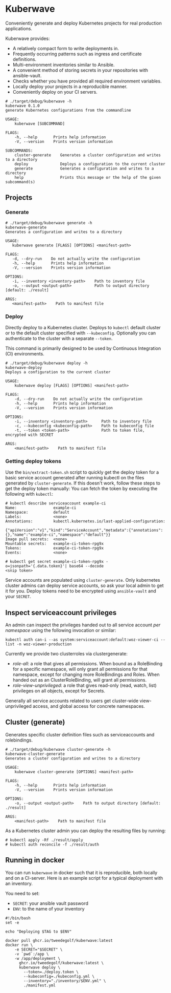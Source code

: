 # Kuberwave

Conveniently generate and deploy Kubernetes projects for real production applications.

Kuberwave provides:
* A relatively compact form to write deployments in.
* Frequently occurring patterns such as ingress and certificate definitions.
* Multi-environment inventories similar to Ansible.
* A convenient method of storing secrets in your repositories with ansible-vault.
* Checks whether you have provided all required environment variables.
* Locally deploy your projects in a reproducible manner.
* Conveniently deploy on your CI servers.

```
# ./target/debug/kuberwave -h
kuberwave 0.1.0
generate Kubernetes configurations from the commandline

USAGE:
    kuberwave [SUBCOMMAND]

FLAGS:
    -h, --help       Prints help information
    -V, --version    Prints version information

SUBCOMMANDS:
    cluster-generate    Generates a cluster configuration and writes to a directory
    deploy              Deploys a configuration to the current cluster
    generate            Generates a configuration and writes to a directory
    help                Prints this message or the help of the given subcommand(s)
```

## Projects

### Generate

```
# ./target/debug/kuberwave generate -h
kuberwave-generate
Generates a configuration and writes to a directory

USAGE:
   kuberwave generate [FLAGS] [OPTIONS] <manifest-path>

FLAGS:
   -d, --dry-run    Do not actually write the configuration
   -h, --help       Prints help information
   -V, --version    Prints version information

OPTIONS:
   -i, --inventory <inventory-path>    Path to inventory file
   -o, --output <output-path>          Path to output directory [default: ./result]

ARGS:
   <manifest-path>    Path to manifest file
```

### Deploy
Directly deploy to a Kubernetes cluster.
Deploys to `kubectl` default cluster or to the default cluster specified with `--kubeconfig`.
Optionally you can authenticate to the cluster with a separate `--token`.

This command is primarily designed to be used by Continuous Integration (CI) environments.

```
# ./target/debug/kuberwave deploy -h
kuberwave-deploy
Deploys a configuration to the current cluster

USAGE:
    kuberwave deploy [FLAGS] [OPTIONS] <manifest-path>

FLAGS:
    -d, --dry-run    Do not actually write the configuration
    -h, --help       Prints help information
    -V, --version    Prints version information

OPTIONS:
    -i, --inventory <inventory-path>      Path to inventory file
    -c, --kubeconfig <kubeconfig-path>    Path to kubeconfig file
    -t, --token <token-path>              Path to token file, encrypted with SECRET

ARGS:
    <manifest-path>    Path to manifest file
```

### Getting deploy tokens
Use the `bin/extract-token.sh` script to quickly get the deploy token for a
basic service account generated after running kubectl on the files generated by
`cluster-generate`. If this doesn't work, follow these steps to get the deploy
token manually: You can fetch the token by executing the following with
`kubectl`:

```
# kubectl describe serviceaccount example-ci
Name:                example-ci
Namespace:           default
Labels:              <none>
Annotations:         kubectl.kubernetes.io/last-applied-configuration:
                       {"apiVersion":"v1","kind":"ServiceAccount","metadata":{"annotations":{},"name":"example-ci","namespace":"default"}}
Image pull secrets:  <none>
Mountable secrets:   example-ci-token-rpg9x
Tokens:              example-ci-token-rpg9x
Events:              <none>

# kubectl get secret example-ci-token-rpg9x -o=jsonpath='{.data.token}'| base64 --decode
<snip token>
```

Service accounts are populated using `cluster-generate`. Only kubernetes
cluster admins can deploy service accounts, so ask your local admin to get it
for you. Deploy tokens need to be encrypted using `ansible-vault` and your
`SECRET`.

## Inspect serviceaccount privileges
An admin can inspect the privileges handed out to all service account *per namespace* using the following invocation or similar:

```kubectl auth can-i --as system:serviceaccount:default:woz-viewer-ci --list -n woz-viewer-production```

Currently we provide two clusterroles via clustergenerate:
* *role-all*: a role that gives all permissions. When bound as a RoleBinding for a specific namespace, will only grant all permissions for that namespace, except for changing more RoleBindings and Roles. When handed out as an ClusterRoleBinding, will grant all permissions.
* *role-view-unprivileged*: a role that gives read-only (read, watch, list) privileges on all objects, except for Secrets.

Generally all service accounts related to users get cluster-wide view-unprivileged access, and global access for concrete namespaces.

## Cluster (generate)

Generates specific cluster definition files such as serviceaccounts and rolebindings.

```
# ./target/debug/kuberwave cluster-generate -h
kuberwave-cluster-generate
Generates a cluster configuration and writes to a directory

USAGE:
    kuberwave cluster-generate [OPTIONS] <manifest-path>

FLAGS:
    -h, --help       Prints help information
    -V, --version    Prints version information

OPTIONS:
    -o, --output <output-path>    Path to output directory [default: ./result]

ARGS:
    <manifest-path>    Path to manifest file
```

As a Kubernetes cluster admin you can deploy the resulting files by running:

```
# kubectl apply -Rf ./result/apply
# kubectl auth reconcile -f ./result/auth
```

## Running in docker
You can run `kuberwave` in docker such that it is reproducible, both locally and on a CI-server.
Here is an example script for a typical deployment with an inventory.

You need to set:
* `SECRET`: your ansible vault password
* `ENV`: to the name of your inventory

```
#!/bin/bash
set -e

echo "Deploying $TAG to $ENV"

docker pull ghcr.io/tweedegolf/kuberwave:latest
docker run \
    -e SECRET="$SECRET" \
    -v `pwd`:/app \
    -w /app/deployment \
      ghcr.io/tweedegolf/kuberwave:latest \
      kuberwave deploy \
        --token=./deploy.token \
        --kubeconfig=./kubeconfig.yml \
        --inventory="./inventory/$ENV.yml" \
        ./manifest.yml
```
